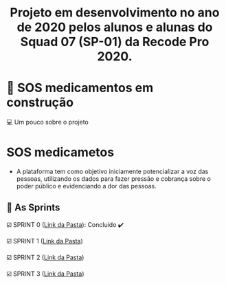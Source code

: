 <h1 align="center">
  
  Projeto em desenvolvimento no ano de 2020 pelos alunos e alunas do Squad 07 (SP-01) da Recode Pro 2020.
 
<h1 align="center">


# 🚧 SOS medicamentos em construção

💻 Um pouco sobre o projeto

# SOS medicametos
 * A plataforma tem como objetivo iniciamente potencializar a voz das pessoas, utilizando os dados para fazer pressão e cobrança sobre o poder público e evidenciando a dor das pessoas.

## :calendar: As Sprints

☑️ SPRINT 0 ([Link da Pasta](https://github.com/Squad007/Projeto_Squad07/tree/main/SPRINT_01)): Concluído :heavy_check_mark:

☑️ SPRINT 1 ([Link da Pasta](https://github.com/Squad007/Projeto_Squad07/tree/main/SPRINT_02))

☑️ SPRINT 2 ([Link da Pasta](https://github.com/Squad007/Projeto_Squad07/tree/main/SPRINT_03))

☑️ SPRINT 3 ([Link da Pasta](https://github.com/Squad007/Projeto_Squad07/tree/main/SPRINT_04))

<br>
